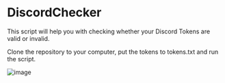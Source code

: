# DiscordChecker

This script will help you with checking whether your Discord Tokens are valid or invalid.

Clone the repository to your computer, put the tokens to tokens.txt and run the script.

![image](https://user-images.githubusercontent.com/85097063/183631786-c394e3db-d1ea-41aa-a5e9-637324691b69.png)
